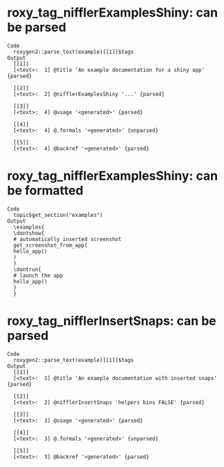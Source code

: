 # roxy_tag_nifflerExamplesShiny: can be parsed

    Code
      roxygen2::parse_text(example)[[1]]$tags
    Output
      [[1]]
      [<text>:  1] @title 'An example documentation for a shiny app' {parsed}
      
      [[2]]
      [<text>:  2] @nifflerExamplesShiny '...' {parsed}
      
      [[3]]
      [<text>:  4] @usage '<generated>' {parsed}
      
      [[4]]
      [<text>:  4] @.formals '<generated>' {unparsed}
      
      [[5]]
      [<text>:  4] @backref '<generated>' {parsed}
      

# roxy_tag_nifflerExamplesShiny: can be formatted

    Code
      topic$get_section("examples")
    Output
      \examples{
      \dontshow{
      # automatically inserted screenshot
      get_screenshot_from_app(
      hello_app()
      )
      }
      \dontrun{
      # launch the app
      hello_app()
      }
      } 

# roxy_tag_nifflerInsertSnaps: can be parsed

    Code
      roxygen2::parse_text(example)[[1]]$tags
    Output
      [[1]]
      [<text>:  1] @title 'An example documentation with inserted snaps' {parsed}
      
      [[2]]
      [<text>:  2] @nifflerInsertSnaps 'helpers bins FALSE' {parsed}
      
      [[3]]
      [<text>:  3] @usage '<generated>' {parsed}
      
      [[4]]
      [<text>:  3] @.formals '<generated>' {unparsed}
      
      [[5]]
      [<text>:  3] @backref '<generated>' {parsed}
      

